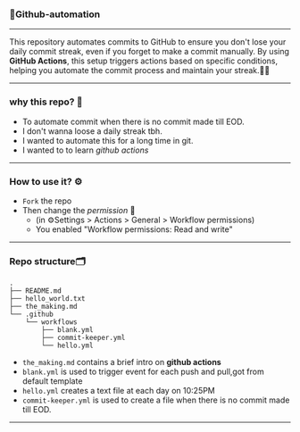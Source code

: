 ### 🚀Github-automation 
---
This repository automates commits to GitHub to ensure you don't lose your daily commit streak, even if you forget to make a commit manually. By using **GitHub Actions**, this setup triggers actions based on specific conditions, helping you automate the commit process and maintain your streak.🕺✨

---

### why this repo? 🤔
- To automate commit when there is no commit made till EOD.
- I don't wanna loose a daily streak tbh.
- I wanted to automate this for a long time in git.
- I wanted to to learn *github actions*
---
### How to use it? ⚙️
-  `Fork` the repo
- Then change the *permission*  🍴
    - (in ⚙️Settings > Actions > General > Workflow permissions) 
    - You enabled "Workflow permissions: Read and write"
    
---
### Repo structure🗂️ 
```
.
├── README.md
├── hello_world.txt
├── the_making.md
└── .github
    └── workflows
        ├── blank.yml
        ├── commit-keeper.yml
        └── hello.yml
```
- `the_making.md` contains a brief intro on **github actions**
- `blank.yml` is used to trigger event for each push and pull,got from default template
- `hello.yml` creates a text file at each day on 10:25PM
- `commit-keeper.yml` is used to create a file when there is no commit made till EOD.
---